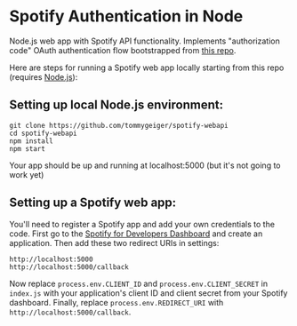 # Spotify Authentication in Node

Node.js web app with Spotify API functionality. Implements "authorization code" OAuth authentication flow bootstrapped from [this repo](https://github.com/spotify/web-api-auth-examples).

Here are steps for running a Spotify web app locally starting from this repo (requires [Node.js](https://nodejs.org/en/)):

## Setting up local Node.js environment:
```
git clone https://github.com/tommygeiger/spotify-webapi
cd spotify-webapi
npm install
npm start
```
Your app should be up and running at localhost:5000 (but it's not going to work yet)

## Setting up a Spotify web app:

You'll need to register a Spotify app and add your own credentials to the code. First go to the [Spotify for Developers Dashboard](https://developer.spotify.com/dashboard) and create an application. Then add these two redirect URIs in settings:
```
http://localhost:5000
http://localhost:5000/callback
```
Now replace `process.env.CLIENT_ID` and `process.env.CLIENT_SECRET` in `index.js` with your application's client ID and client secret from your Spotify dashboard. Finally, replace `process.env.REDIRECT_URI` with `http://localhost:5000/callback`.
